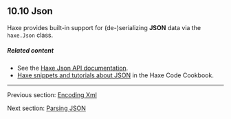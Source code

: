 ## 10.10 Json

Haxe provides built-in support for (de-)serializing **JSON** data via the `haxe.Json` class.

##### Related content

* See the [Haxe Json API documentation](http://api.haxe.org/haxe/Json.html).
* [Haxe snippets and tutorials about JSON](http://code.haxe.org/tag/json.html) in the Haxe Code Cookbook.

---

Previous section: [Encoding Xml](std-Xml-encoding.md)

Next section: [Parsing JSON](std-Json-parsing.md)